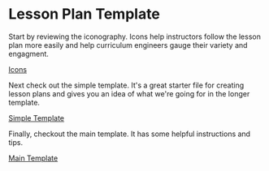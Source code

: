 # Lesson Plan Template

Start by reviewing the iconography. Icons help instructors follow the lesson plan more easily and help curriculum engineers gauge their variety and engagment. 

[Icons](id-resources/icons/icons.md)

Next check out the simple template. It's a great starter file for creating lesson plans and gives you an idea of what we're going for in the longer template.

[Simple Template](simple-template.md)

Finally, checkout the main template. It has some helpful instructions and tips. 

[Main Template](template.md)